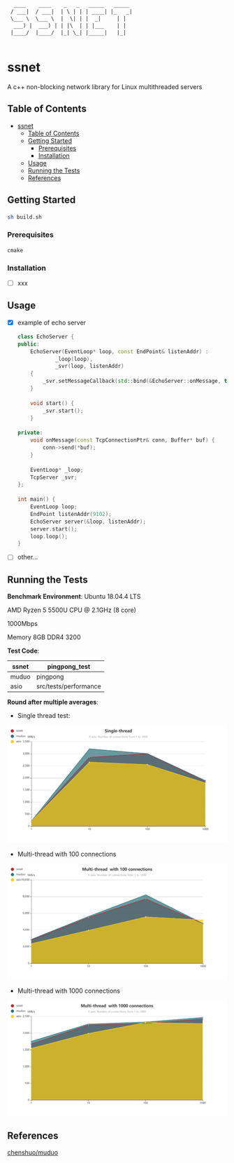 ```
  ____    ____    _   _   _____   _____
 / ___|  / ___|  | \ | | | ____| |_   _| 
 \___ \  \___ \  |  \| | |  _|     | |   
  ___) |  ___) | | |\  | | |___    | |   
 |____/  |____/  |_| \_| |_____|   |_|   
 
```
# ssnet

A c++ non-blocking network library for Linux multithreaded servers

## Table of Contents

- [ssnet](#ssnet)
    - [Table of Contents](#table-of-contents)
    - [Getting Started](#getting-started)
        - [Prerequisites](#prerequisites)
        - [Installation](#installation)
    - [Usage](#usage)
    - [Running the Tests](#running-the-tests)
    - [References](#references)

## Getting Started

```bash
sh build.sh

```

### Prerequisites

```
cmake 
```

### Installation

- [ ] xxx

## Usage

- [x] example of echo server

    ```cpp
    class EchoServer {
    public:
        EchoServer(EventLoop* loop, const EndPoint& listenAddr) :
                _loop(loop),
                _svr(loop, listenAddr)
        {
            _svr.setMessageCallback(std::bind(&EchoServer::onMessage, this, _1, _2));
        }
    
        void start() {
            _svr.start();
        }
    
    private:
        void onMessage(const TcpConnectionPtr& conn, Buffer* buf) {
            conn->send(*buf);
        }
    
        EventLoop* _loop;
        TcpServer _svr;
    };
    
    int main() {
        EventLoop loop;
        EndPoint listenAddr(9102);
        EchoServer server(&loop, listenAddr);
        server.start();
        loop.loop();
    }
    ```

- [ ] other...

## Running the Tests

**Benchmark Environment**: 
Ubuntu 18.04.4 LTS

AMD Ryzen 5 5500U CPU @ 2.1GHz (8 core)

1000Mbps

Memory 8GB DDR4 3200



**Test Code**:

| ssnet | pingpong_test         |
| ----- | --------------------- |
| muduo | pingpong              |
| asio  | src/tests/performance |



**Round after multiple averages**: 

- Single thread test:

![image-20200112135041150](assets/image-20200112135041150.png)

- Multi-thread  with 100 connections

![image-20200112134907924](assets/image-20200112134907924.png)

- Multi-thread  with 1000 connections

![image-20200112135603717](assets/image-20200112135603717.png)



## References

[chenshuo/muduo](https://github.com/chenshuo/muduo)



